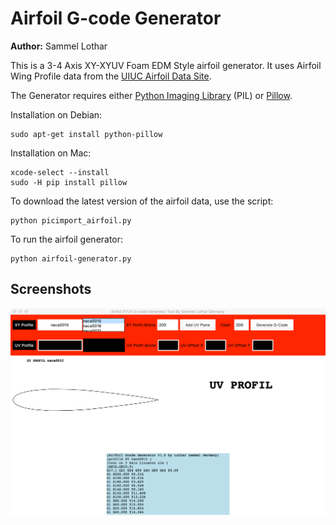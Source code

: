 Airfoil G-code Generator
========================

**Author:** Sammel Lothar

This is a 3-4 Axis XY-XYUV Foam EDM Style airfoil generator.
It uses Airfoil Wing Profile data from the [UIUC Airfoil Data Site].


The Generator requires either [Python Imaging Library] (PIL) or [Pillow].

Installation on Debian:

    sudo apt-get install python-pillow

Installation on Mac:

    xcode-select --install
    sudo -H pip install pillow


To download the latest version of the airfoil data, use the script:

    python picimport_airfoil.py

To run the airfoil generator:

    python airfoil-generator.py


Screenshots
-----------

![Screenshot of airfoil-generator.py](airfoil-generator-screeenshot.png)



[Python Imaging Library]:   http://www.pythonware.com/products/pil/
[Pillow]:                   https://python-pillow.org/
[UIUC Airfoil Data Site]:   http://m-selig.ae.illinois.edu/ads.html
